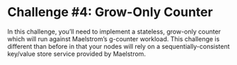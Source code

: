 # Challenge #4: Grow-Only Counter

In this challenge, you’ll need to implement a stateless, grow-only counter which will run against Maelstrom’s g-counter workload. This challenge is different than before in that your nodes will rely on a sequentially-consistent key/value store service provided by Maelstrom.

